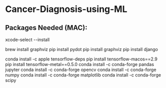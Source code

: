 # Cancer-Diagnosis-using-ML


## Packages Needed (MAC):

xcode-select --install

brew install graphviz
pip install pydot
pip install graphviz
pip install django

conda install -c apple tensorflow-deps
pip install tensorflow-macos==2.9
pip install tensorflow-metal==0.5.0
conda install -c conda-forge pandas jupyter
conda install -c conda-forge opencv
conda install -c conda-forge numpy
conda install -c conda-forge matplotlib
conda install -c conda-forge scipy
